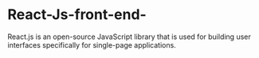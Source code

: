 # React-Js-front-end-
React.js is an open-source JavaScript library that is used for building user interfaces specifically for single-page applications.
